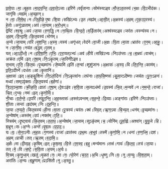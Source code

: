 

  
प्रा॒वे॒पाः।मा॒।बृ॒ह॒तः।मा॒द॒य॒न्ति॒।प्र॒वा॒ते॒ऽजाः।इरि॑णे।वर्वृ॑तानाः।सोम॑स्यऽइव।मौ॒ज॒ऽव॒तस्य॑।भ॒क्षः।वि॒ऽभीद॑कः।जागृ॑विः।मह्य॑म्।अ॒च्छा॒न्॥  
न।मा॒।मि॒मे॒थ॒।न।जि॒ही॒ळे॒ ए॒षा।शि॒वा।सखि॑ऽभ्यः।उ॒त।मह्य॑म्।आ॒सी॒त्।अ॒क्षस्य॑।अ॒हम्।ए॒क॒ऽप॒रस्य॑।हे॒तोः।अनु॑ऽव्रताम्।अप॑।जा॒याम्।अ॒रो॒ध॒म्॥  
द्वेष्टि॑।श्व॒श्रूः।अप॑।जा॒या।रु॒ण॒द्धि॒।न।ना॒थि॒तः।वि॒न्द॒ते॒।म॒र्डि॒तार॑म्।अश्व॑स्यऽइव।जर॑तः।वस्न्य॑स्य।न।अ॒हम्।वि॒न्दा॒मि॒।कि॒त॒वस्य॑।भोग॑म्॥  
अ॒न्ये।जा॒याम्।परि॑।मृ॒श॒न्ति॒।अ॒स्य॒।यस्य॑।अगृ॑धत्।वेद॑ने।वा॒जी।अ॒क्षः।पि॒ता।मा॒ता।भ्रात॑रः।ए॒न॒म्।आ॒हुः॒।न।जा॒नी॒मः॒।नय॑त।ब॒द्धम्।ए॒तम्॥  
यत्।आ॒ऽदी॒ध्ये॒।न।द॒वि॒षा॒णि॒।ए॒भिः॒।प॒रा॒यत्ऽभ्यः॑।अव॑।हीये॑।सखि॑ऽभ्यः।निऽउ॑प्ताः।च॒।ब॒भ्रवः॑।वाच॑म्।अक्र॑त।एमि॑।इत्।ए॒षा॒म्।निः॒ऽकृ॒तम्।जा॒रिणी॑ऽइव॥  
स॒भाम्।ए॒ति॒।कि॒त॒वः।पृ॒च्छमा॑नः।जे॒ष्यामि॑।इति॑।त॒न्वा॑।शूशु॑जानः।अ॒क्षासः॑।अ॒स्य॒।वि।ति॒र॒न्ति॒।काम॑म्।प्र॒ति॒ऽदीव्ने॑।दध॑तः।आ।कृ॒तानि॑॥  
अ॒क्षासः॑।इत्।अ॒ङ्कु॒शिनः॑।नि॒ऽतो॒दिनः॑।नि॒ऽकृत्वा॑नः।तप॑नाः।ता॒प॒यि॒ष्णवः॑।कु॒मा॒रऽदे॑ष्णाः।जय॑तः।पु॒नः॒ऽहनः॑।मध्वा॑।सम्ऽपृ॑क्ताः।कि॒त॒वस्य॑।ब॒र्हणा॑॥  
त्रि॒ऽप॒ञ्चा॒शः।क्री॒ळ॒ति॒।व्रातः॑।ए॒षा॒म्।दे॒वःऽइ॑व।स॒वि॒ता।स॒त्यऽध॑र्मा।उ॒ग्रस्य॑।चि॒त्।म॒न्यवे॑।न।न॒म॒न्ते॒।राजा॑।चि॒त्।ए॒भ्यः॒।नमः॑।इत्।कृ॒णो॒मि॒॥  
नी॒चाः।व॒र्त॒न्ते॒।उ॒परि॑।स्फु॒र॒न्ति॒।अ॒ह॒स्तासः॑।हस्त॑ऽवन्तम्।स॒ह॒न्ते॒।दि॒व्याः।अङ्गा॑राः।इरि॑णे।निऽउ॑प्ताः।शी॒ताः।सन्तः॑।हृद॑यम्।निः।द॒ह॒न्ति॒॥  
जा॒या।त॒प्य॒ते॒।कित॒वस्य॑।ही॒ना।मा॒ता।पु॒त्रस्य॑।चर॑तः।क्व॑।स्वि॒त्।ऋ॒ण॒ऽवा।बि॒भ्य॒त्।धन॑म्।इ॒च्छमा॑नः।अ॒न्येषा॑म्।अस्त॑म्।उप॑।नक्त॑म्।ए॒ति॒॥  
स्त्रिय॑म्।दृ॒ष्ट्वाय॑।कि॒त॒वम्।त॒ता॒प॒।अ॒न्येषा॑म्।जा॒याम्।सुऽकृ॑तम्।च॒।योनि॑म्।पू॒र्वा॒ह्णे।अश्वा॑न्।यु॒यु॒जे।हि।ब॒भ्रून्।सः।अ॒ग्नेः।अन्ते॑।वृ॒ष॒लः।प॒पा॒द॒॥  
यः।वः॒।से॒ना॒ऽनीः।म॒ह॒तः।ग॒णस्य॑।राजा॑।व्रात॑स्य।प्र॒थ॒मः।ब॒भूव॑।तस्मै॑।कृ॒णो॒मि॒।न।धना॑।रु॒ण॒ध्मि॒।दश॑।अ॒हम्।प्राचीः॑।तत्।ऋ॒तम्।व॒दा॒मि॒॥  
अ॒क्षैः।मा।दी॒व्य॒ह्।कृ॒षिम्।इत्।कृ॒ष॒स्व॒।वि॒त्ते।र॒म॒स्व॒।ब॒हु।मन्य॑मानः।तत्त्र॑।गावः॑।कि॒त॒व॒।तत्र॑।जा॒या।तत्।मे॒।वि।च॒ष्टे॒।स॒वि॒ता।अ॒यम्।अ॒र्यः॥  
मि॒त्रम्।कृ॒णु॒ध्व॒म्।खलु॑।मृ॒ळत॑।नः॒।मा।नः॒।घो॒रेण॑।च॒र॒त॒।अ॒भि।धृ॒ष्णु।नि।वः॒।नु।म॒न्युः।वि॒श॒ता॒म्।अरा॑तिः।अ॒न्यः।ब॒भ्रू॒णाम्।प्रऽसि॑तौ।नु।अ॒स्तु॒॥  
